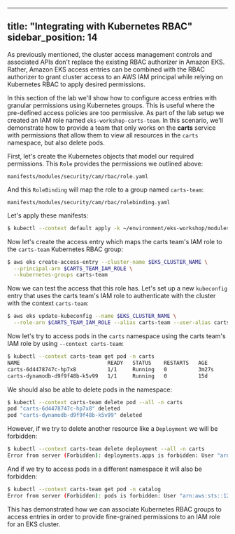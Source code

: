 
---
title: "Integrating with Kubernetes RBAC"
sidebar_position: 14
---

As previously mentioned, the cluster access management controls and associated APIs don't replace the existing RBAC authorizer in Amazon EKS. Rather, Amazon EKS access entries can be combined with the RBAC authorizer to grant cluster access to an AWS IAM principal while relying on Kubernetes RBAC to apply desired permissions.

In this section of the lab we'll show how to configure access entries with granular permissions using Kubernetes groups. This is useful where the pre-defined access policies are too permissive. As part of the lab setup we created an IAM role named `eks-workshop-carts-team`. In this scenario, we'll demonstrate how to provide a team that only works on the **carts** service with permissions that allow them to view all resources in the `carts` namespace, but also delete pods.

First, let's create the Kubernetes objects that model our required permissions. This `Role` provides the permissions we outlined above:

```file
manifests/modules/security/cam/rbac/role.yaml
```

And this `RoleBinding` will map the role to a group named `carts-team`:

```file
manifests/modules/security/cam/rbac/rolebinding.yaml
```

Let's apply these manifests:

```bash
$ kubectl --context default apply -k ~/environment/eks-workshop/modules/security/cam/rbac
```

Now let's create the access entry which maps the carts team's IAM role to the `carts-team` Kubernetes RBAC group:

```bash
$ aws eks create-access-entry --cluster-name $EKS_CLUSTER_NAME \
  --principal-arn $CARTS_TEAM_IAM_ROLE \
  --kubernetes-groups carts-team
```

Now we can test the access that this role has. Let's set up a new `kubeconfig` entry that uses the carts team's IAM role to authenticate with the cluster with the context `carts-team`:

```bash
$ aws eks update-kubeconfig --name $EKS_CLUSTER_NAME \
  --role-arn $CARTS_TEAM_IAM_ROLE --alias carts-team --user-alias carts-team
```

Now let's try to access pods in the `carts` namespace using the carts team's IAM role by using `--context carts-team`:

```bash
$ kubectl --context carts-team get pod -n carts
NAME                            READY   STATUS    RESTARTS   AGE
carts-6d4478747c-hp7x8          1/1     Running   0          3m27s
carts-dynamodb-d9f9f48b-k5v99   1/1     Running   0          15d
```

We should also be able to delete pods in the namespace:

```bash
$ kubectl --context carts-team delete pod --all -n carts
pod "carts-6d4478747c-hp7x8" deleted
pod "carts-dynamodb-d9f9f48b-k5v99" deleted
```

However, if we try to delete another resource like a `Deployment` we will be forbidden:

```bash expectError=true
$ kubectl --context carts-team delete deployment --all -n carts
Error from server (Forbidden): deployments.apps is forbidden: User "arn:aws:sts::1234567890:assumed-role/eks-workshop-carts-team/EKSGetTokenAuth" cannot list resource "deployments" in API group "apps" in the namespace "carts"
```

And if we try to access pods in a different namespace it will also be forbidden:

```bash expectError=true
$ kubectl --context carts-team get pod -n catalog
Error from server (Forbidden): pods is forbidden: User "arn:aws:sts::1234567890:assumed-role/eks-workshop-carts-team/EKSGetTokenAuth" cannot list resource "pods" in API group "" in the namespace "catalog"
```

This has demonstrated how we can associate Kubernetes RBAC groups to access entries in order to provide fine-grained permissions to an IAM role for an EKS cluster.
